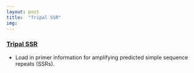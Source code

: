 ```yaml
---
layout: post
title:  "Tripal SSR"
img: 
---
```



### [Tripal SSR](https://github.com/statonlab/tripal_ssr)

* Load in primer information for amplifying predicted simple sequence repeats (SSRs).